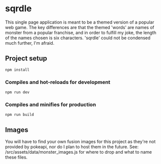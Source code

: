 # sqrdle

This single page application is meant to be a themed version of a popular web game.
The key differences are that the themed 'words' are names of monster from a popular 
franchise, and in order to fulfill my joke, the length of the names chosen is six 
characters. 'sqrdle' could not be condensed much further, I'm afraid.

## Project setup

```
npm install
```

### Compiles and hot-reloads for development

```
npm run dev
```

### Compiles and minifies for production

```
npm run build
```

## Images
You will have to find your own fusion images for this project as they're not 
provided by pokeapi, nor do I plan to host them in the future. 
See: /src/assets/data/monster_images.js for where to drop and what to name 
these files.